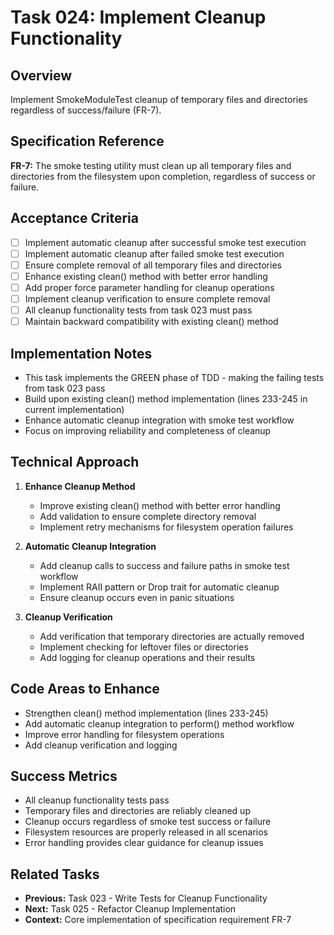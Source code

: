 # Task 024: Implement Cleanup Functionality

## Overview
Implement SmokeModuleTest cleanup of temporary files and directories regardless of success/failure (FR-7).

## Specification Reference
**FR-7:** The smoke testing utility must clean up all temporary files and directories from the filesystem upon completion, regardless of success or failure.

## Acceptance Criteria
- [ ] Implement automatic cleanup after successful smoke test execution
- [ ] Implement automatic cleanup after failed smoke test execution
- [ ] Ensure complete removal of all temporary files and directories
- [ ] Enhance existing clean() method with better error handling
- [ ] Add proper force parameter handling for cleanup operations
- [ ] Implement cleanup verification to ensure complete removal
- [ ] All cleanup functionality tests from task 023 must pass
- [ ] Maintain backward compatibility with existing clean() method

## Implementation Notes
- This task implements the GREEN phase of TDD - making the failing tests from task 023 pass
- Build upon existing clean() method implementation (lines 233-245 in current implementation)
- Enhance automatic cleanup integration with smoke test workflow
- Focus on improving reliability and completeness of cleanup

## Technical Approach
1. **Enhance Cleanup Method**
   - Improve existing clean() method with better error handling
   - Add validation to ensure complete directory removal
   - Implement retry mechanisms for filesystem operation failures

2. **Automatic Cleanup Integration**
   - Add cleanup calls to success and failure paths in smoke test workflow
   - Implement RAII pattern or Drop trait for automatic cleanup
   - Ensure cleanup occurs even in panic situations

3. **Cleanup Verification**
   - Add verification that temporary directories are actually removed
   - Implement checking for leftover files or directories
   - Add logging for cleanup operations and their results

## Code Areas to Enhance
- Strengthen clean() method implementation (lines 233-245)
- Add automatic cleanup integration to perform() method workflow
- Improve error handling for filesystem operations
- Add cleanup verification and logging

## Success Metrics
- All cleanup functionality tests pass
- Temporary files and directories are reliably cleaned up
- Cleanup occurs regardless of smoke test success or failure
- Filesystem resources are properly released in all scenarios
- Error handling provides clear guidance for cleanup issues

## Related Tasks
- **Previous:** Task 023 - Write Tests for Cleanup Functionality
- **Next:** Task 025 - Refactor Cleanup Implementation
- **Context:** Core implementation of specification requirement FR-7